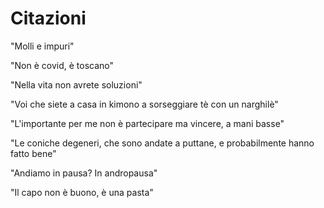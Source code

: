 # Citazioni

"Molli e impuri"

"Non è covid, è toscano"

"Nella vita non avrete soluzioni"

"Voi che siete a casa in kimono a sorseggiare tè con un narghilè"

"L'importante per me non è partecipare ma vincere, a mani basse"

"Le coniche degeneri, che sono andate a puttane, e probabilmente hanno fatto bene"

"Andiamo in pausa? In andropausa"

"Il capo non è buono, è una pasta"
